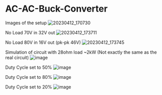 # AC-AC-Buck-Converter

Images of the setup
![20230412_170730](https://user-images.githubusercontent.com/114579521/234475803-48bb642a-ec24-493c-bb44-708aa3b04d31.jpg)

No Load 70V in 32V out
![20230412_173711](https://user-images.githubusercontent.com/114579521/234475943-d5a849ab-93ea-4160-8fff-ff0dcc2ff3ac.jpg)

No Load 80V in 16V out (pk-pk 46V)
![20230412_173745](https://user-images.githubusercontent.com/114579521/234476615-9a0d1f64-17db-491a-8505-88be4b8c61f0.jpg)

Simulation of circuit with 28ohm load ~2kW (Not exactly the same as the real circuit)
![image](https://user-images.githubusercontent.com/114579521/236134714-be738882-14c5-4447-b69d-b41c4ae0bfd0.png)

Duty Cycle set to 50%
![image](https://user-images.githubusercontent.com/114579521/236133864-44cb8b02-f20b-41b7-9cd5-b56afbb56776.png)

Duty Cycle set to 80%
![image](https://user-images.githubusercontent.com/114579521/236133968-0010d69a-3f23-4c9f-80d4-c844e0527749.png)

Duty Cycle set to 20%
![image](https://user-images.githubusercontent.com/114579521/236134573-7615e713-60cd-4f7e-9bd2-a1820dc77ba7.png)
